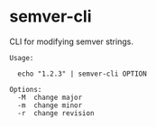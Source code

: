 semver-cli
==========

CLI for modifying semver strings.

```
Usage:
		
  echo "1.2.3" | semver-cli OPTION
		
Options:
  -M  change major
  -m  change minor
  -r  change revision
```
